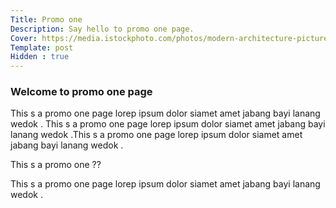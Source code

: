 ```yaml
---
Title: Promo one
Description: Say hello to promo one page.
Cover: https://media.istockphoto.com/photos/modern-architecture-picture-id187309526?b=1&k=20&m=187309526&s=170667a&w=0&h=7N3550MWE1bcDmkN77cnzD1K4txZYV2d73tfAHKqbIk=
Template: post
Hidden : true
---
```


### Welcome to promo one page

This s a promo one page lorep ipsum dolor siamet amet jabang bayi lanang wedok . This s a promo one page lorep ipsum dolor siamet amet jabang bayi lanang wedok .This s a promo one page lorep ipsum dolor siamet amet jabang bayi lanang wedok .

This s a promo one  ??

This s a promo one page lorep ipsum dolor siamet amet jabang bayi lanang wedok .

